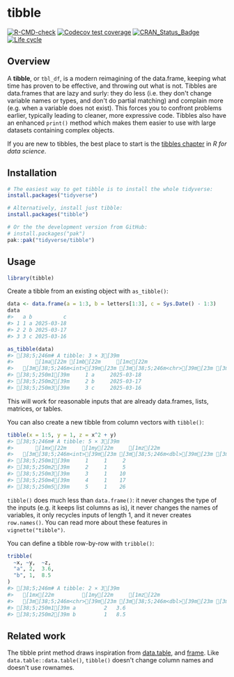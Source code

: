 
<!-- README.md is generated from README.Rmd. Please edit that file -->



# tibble <img src="man/figures/logo.png" align="right" alt="" />

<!-- badges: start -->
[![R-CMD-check](https://github.com/tidyverse/tibble/workflows/rcc/badge.svg)](https://github.com/tidyverse/tibble/actions)
[![Codecov test coverage](https://codecov.io/gh/tidyverse/tibble/branch/main/graph/badge.svg)](https://app.codecov.io/gh/tidyverse/tibble?branch=main)
[![CRAN_Status_Badge](https://www.r-pkg.org/badges/version/tibble)](https://cran.r-project.org/package=tibble)
[![Life cycle](https://img.shields.io/badge/lifecycle-stable-brightgreen.svg)](https://lifecycle.r-lib.org/articles/stages.html)
<!-- badges: end -->

## Overview

A __tibble__, or `tbl_df`, is a modern reimagining of the data.frame, keeping what time has proven to be effective, and throwing out what is not. Tibbles are data.frames that are lazy and surly: they do less (i.e. they don't change variable names or types, and don't do partial matching) and complain more (e.g. when a variable does not exist). This forces you to confront problems earlier, typically leading to cleaner, more expressive code. Tibbles also have an enhanced `print()` method which makes them easier to use with large datasets containing complex objects.

If you are new to tibbles, the best place to start is the [tibbles chapter](https://r4ds.had.co.nz/tibbles.html) in *R for data science*.

## Installation


``` r
# The easiest way to get tibble is to install the whole tidyverse:
install.packages("tidyverse")

# Alternatively, install just tibble:
install.packages("tibble")

# Or the the development version from GitHub:
# install.packages("pak")
pak::pak("tidyverse/tibble")
```

## Usage


``` r
library(tibble)
```

Create a tibble from an existing object with `as_tibble()`:


``` r
data <- data.frame(a = 1:3, b = letters[1:3], c = Sys.Date() - 1:3)
data
#>   a b          c
#> 1 1 a 2025-03-18
#> 2 2 b 2025-03-17
#> 3 3 c 2025-03-16

as_tibble(data)
#> [38;5;246m# A tibble: 3 × 3[39m
#>       [1ma[22m [1mb[22m     [1mc[22m         
#>   [3m[38;5;246m<int>[39m[23m [3m[38;5;246m<chr>[39m[23m [3m[38;5;246m<date>[39m[23m    
#> [38;5;250m1[39m     1 a     2025-03-18
#> [38;5;250m2[39m     2 b     2025-03-17
#> [38;5;250m3[39m     3 c     2025-03-16
```

This will work for reasonable inputs that are already data.frames, lists, matrices, or tables.

You can also create a new tibble from column vectors with `tibble()`:


``` r
tibble(x = 1:5, y = 1, z = x^2 + y)
#> [38;5;246m# A tibble: 5 × 3[39m
#>       [1mx[22m     [1my[22m     [1mz[22m
#>   [3m[38;5;246m<int>[39m[23m [3m[38;5;246m<dbl>[39m[23m [3m[38;5;246m<dbl>[39m[23m
#> [38;5;250m1[39m     1     1     2
#> [38;5;250m2[39m     2     1     5
#> [38;5;250m3[39m     3     1    10
#> [38;5;250m4[39m     4     1    17
#> [38;5;250m5[39m     5     1    26
```

`tibble()` does much less than `data.frame()`: it never changes the type of the inputs (e.g. it keeps list columns as is), it never changes the names of variables, it only recycles inputs of length 1, and it never creates `row.names()`. You can read more about these features in `vignette("tibble")`.

You can define a tibble row-by-row with `tribble()`:


``` r
tribble(
  ~x, ~y,  ~z,
  "a", 2,  3.6,
  "b", 1,  8.5
)
#> [38;5;246m# A tibble: 2 × 3[39m
#>   [1mx[22m         [1my[22m     [1mz[22m
#>   [3m[38;5;246m<chr>[39m[23m [3m[38;5;246m<dbl>[39m[23m [3m[38;5;246m<dbl>[39m[23m
#> [38;5;250m1[39m a         2   3.6
#> [38;5;250m2[39m b         1   8.5
```

## Related work

The tibble print method draws inspiration from [data.table](https://rdatatable.gitlab.io/data.table), and [frame](https://github.com/patperry/r-frame). Like `data.table::data.table()`, `tibble()` doesn't change column names and doesn't use rownames.

